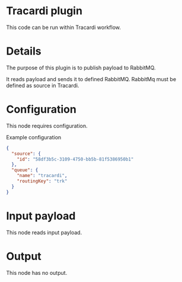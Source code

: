 # Tracardi plugin

This code can be run within Tracardi workflow.

# Details

The purpose of this plugin is to publish payload to RabbitMQ.

It reads payload and sends it to defined RabbitMQ. RabbitMq must be defined as source in Tracardi.

# Configuration

This node requires configuration.

Example configuration

```json
{
  "source": {
    "id": "58df3b5c-3109-4750-bb5b-81f5386950b1"
  },
  "queue": {
    "name": "tracardi",
    "routingKey": "trk"
  }
}
```

# Input payload

This node reads input payload.

# Output

This node has no output. 
 

